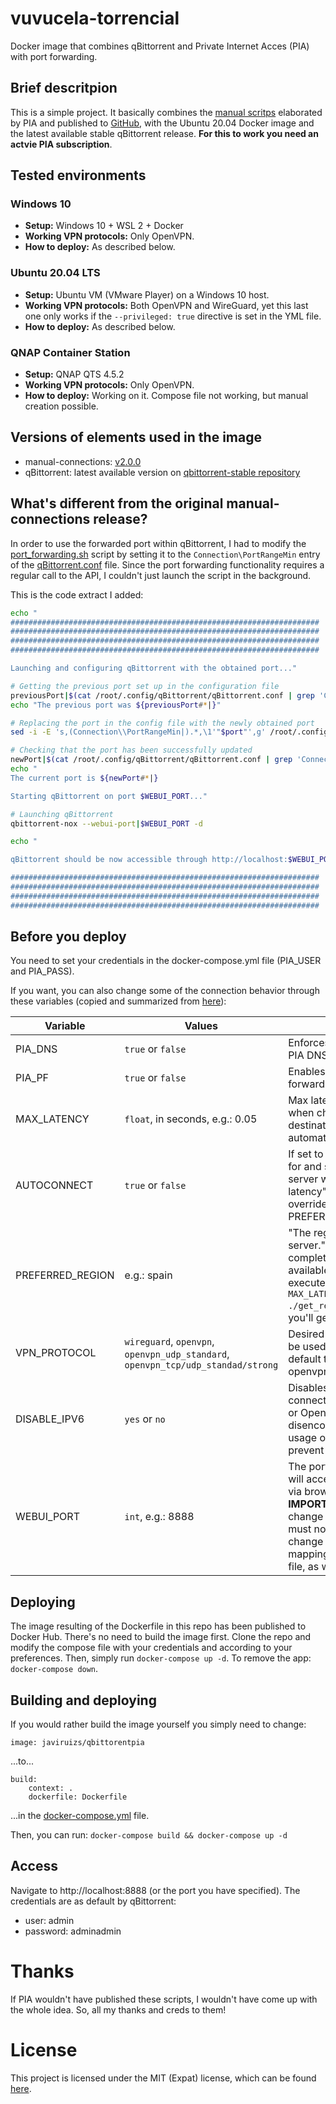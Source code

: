 # vuvucela-torrencial
Docker image that combines qBittorrent and Private Internet Acces (PIA) with port forwarding.

## Brief descritpion
This is a simple project. It basically combines the [manual scritps](https://www.privateinternetaccess.com/helpdesk/kb/articles/manual-connection-and-port-forwarding-scripts) elaborated by PIA and published to [GitHub](https://github.com/pia-foss/manual-connections), with the Ubuntu 20.04 Docker image and the latest available stable qBittorrent release. **For this to work you need an actvie PIA subscription**.

## Tested environments

### Windows 10
* **Setup:** Windows 10 + WSL 2 + Docker
* **Working VPN protocols:** Only OpenVPN.
* **How to deploy:** As described below.

### Ubuntu 20.04 LTS
* **Setup:** Ubuntu VM (VMware Player) on a Windows 10 host.
* **Working VPN protocols:** Both OpenVPN and WireGuard, yet this last one only works if the `--privileged: true` directive is set in the YML file.
* **How to deploy:** As described below.

### QNAP Container Station
* **Setup:** QNAP QTS 4.5.2
* **Working VPN protocols:** Only OpenVPN.
* **How to deploy:** Working on it. Compose file not working, but manual creation possible.

## Versions of elements used in the image
+ manual-connections: [v2.0.0](https://github.com/pia-foss/manual-connections/releases/tag/v2.0.0)
+ qBittorrent: latest available version on [qbittorrent-stable repository](https://launchpad.net/~qbittorrent-team/+archive/ubuntu/qbittorrent-stable)

## What's different from the original manual-connections release?
In order to use the forwarded port within qBittorrent, I had to modify the [port_forwarding.sh](scripts/port_forwarding.sh) script by setting it to the `Connection\PortRangeMin` entry of the [qBittorrent.conf](qBittorrent.conf) file. Since the port forwarding functionality requires a regular call to the API, I couldn't just launch the script in the background.

This is the code extract I added:
```bash
echo "
#####################################################################
#####################################################################
#####################################################################
#####################################################################

Launching and configuring qBittorrent with the obtained port..."

# Getting the previous port set up in the configuration file
previousPort|$(cat /root/.config/qBittorrent/qBittorrent.conf | grep 'Connection\\PortRangeMin')
echo "The previous port was ${previousPort#*|}"

# Replacing the port in the config file with the newly obtained port
sed -i -E 's,(Connection\\PortRangeMin|).*,\1'"$port"',g' /root/.config/qBittorrent/qBittorrent.conf

# Checking that the port has been successfully updated
newPort|$(cat /root/.config/qBittorrent/qBittorrent.conf | grep 'Connection\\PortRangeMin')
echo "
The current port is ${newPort#*|}

Starting qBittorrent on port $WEBUI_PORT..."

# Launching qBittorrent
qbittorrent-nox --webui-port|$WEBUI_PORT -d

echo "

qBittorrent should be now accessible through http://localhost:$WEBUI_PORT

#####################################################################
#####################################################################
#####################################################################
#####################################################################
```

## Before you deploy
You need to set your credentials in the docker-compose.yml file (PIA_USER and PIA_PASS).

If you want, you can also change some of the connection behavior through these variables (copied and summarized from [here](https://github.com/pia-foss/manual-connections#automated-setup)):

|Variable|Values|Ussage|
|----|----|----|
|PIA_DNS|`true` or `false`|Enforces/Disables using PIA DNS addresses.|
|PIA_PF|`true` or `false`|Enables/Disables port forwarding|
|MAX_LATENCY|`float`, in seconds, e.g.: 0.05|Max latency to consider when choosing VPN destination automatically.|
|AUTOCONNECT|`true` or `false`|If set to true, it "will test for and select the server with the lowest latency" and "will override PREFERRED_REGION".|
|PREFERRED_REGION|e.g.: spain|"The region ID for a PIA server." To get a complete list of the available regions, execute the `sudo MAX_LATENCY=10 ./get_region.sh` and you'll get the whole list.|
|VPN_PROTOCOL|`wireguard`, `openvpn`, `openvpn_udp_standard`, `openvpn_tcp/udp_standad/strong`|Desired VPN protocol to be used. "openvpn will default to openvpn_udp_standard"|
|DISABLE_IPV6|`yes` or `no`|Disables/Enables IPv6 connectivity. Either PIA or OpenVPN disencourages the usage of IPv6 to prevent DNS leaking.|
|WEBUI_PORT|`int`, e.g.: 8888|The port from wich you will access qBittorrent via browser. **IMPORTANT**: If you change this value, you must not forget to change the port mapping on the YML file, as well.|

## Deploying
The image resulting of the Dockerfile in this repo has been published to Docker Hub. There's no need to build the image first.
Clone the repo and modify the compose file with your credentials and according to your preferences.
Then, simply run `docker-compose up -d`. To remove the app: `docker-compose down`.

## Building and deploying
If you would rather build the image yourself you simply need to change:
```YML
image: javiruizs/qbittorentpia
```
...to...
```YML
build:
    context: .
    dockerfile: Dockerfile
```
...in the [docker-compose.yml](docker-compose.yml) file.

Then, you can run: `docker-compose build && docker-compose up -d`

## Access

Navigate to http://localhost:8888 (or the port you have specified). The credentials are as default by qBittorrent:
* user: admin
* password: adminadmin

# Thanks

If PIA wouldn't have published these scripts, I wouldn't have come up with the whole idea. So, all my thanks and creds to them!

# License

This project is licensed under the MIT (Expat) license, which can be found [here](LICENSE).